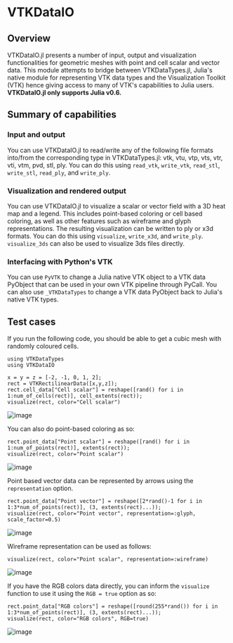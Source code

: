 # VTKDataIO

## Overview
VTKDataIO.jl presents a number of input, output and visualization functionalities for geometric meshes with point and cell scalar and vector data. This module attempts to bridge between VTKDataTypes.jl, Julia's native module for representing VTK data types and the Visualization Toolkit (VTK) hence giving access to many of VTK's capabilities to Julia users. **VTKDataIO.jl only supports Julia v0.6.**

## Summary of capabilities
### Input and output
You can use VTKDataIO.jl to read/write any of the following file formats into/from the corresponding type in VTKDataTypes.jl: vtk, vtu, vtp, vts, vtr, vti, vtm, pvd, stl, ply. You can do this using `read_vtk`, `write_vtk`, `read_stl`, `write_stl`, `read_ply`, and `write_ply`.

### Visualization and rendered output
You can use VTKDataIO.jl to visualize a scalar or vector field with a 3D heat map and a legend. This includes point-based coloring or cell based coloring, as well as other features such as wireframe and glyph representations. The resulting visualization can be written to ply or x3d formats. You can do this using `visualize`, `write_x3d`, and `write_ply`. `visualize_3ds` can also be used to visualize 3ds files directly.

### Interfacing with Python's VTK

You can use `PyVTK` to change a Julia native VTK object to a VTK data PyObject that can be used in your own VTK pipeline through PyCall. You can also use `_VTKDataTypes` to change a VTK data PyObject back to Julia's native VTK types.

## Test cases

If you run the following code, you should be able to get a cubic mesh with randomly coloured cells.

```
using VTKDataTypes
using VTKDataIO

x = y = z = [-2, -1, 0, 1, 2];
rect = VTKRectilinearData([x,y,z]);
rect.cell_data["Cell scalar"] = reshape([rand() for i in 1:num_of_cells(rect)], cell_extents(rect));
visualize(rect, color="Cell scalar")
```
![image](https://user-images.githubusercontent.com/19524993/27942949-d09cb120-62e3-11e7-926a-4931d466388c.png)

You can also do point-based coloring as so:
```
rect.point_data["Point scalar"] = reshape([rand() for i in 1:num_of_points(rect)], extents(rect));
visualize(rect, color="Point scalar")
```
![image](https://user-images.githubusercontent.com/19524993/27943028-86c4f0fc-62e4-11e7-899e-fe19fcd326d2.png)

Point based vector data can be represented by arrows using the `representation` option.
```
rect.point_data["Point vector"] = reshape([2*rand()-1 for i in 1:3*num_of_points(rect)], (3, extents(rect)...));
visualize(rect, color="Point vector", representation=:glyph, scale_factor=0.5)
```
![image](https://user-images.githubusercontent.com/19524993/27943114-2abdb770-62e5-11e7-8c25-320037604285.png)

Wireframe representation can be used as follows:
```
visualize(rect, color="Point scalar", representation=:wireframe)
```
![image](https://user-images.githubusercontent.com/19524993/27991226-8b2b60c8-6478-11e7-8bd9-0d451a212ba2.png)

If you have the RGB colors data directly, you can inform the `visualize` function to use it using the `RGB = true` option as so:
```
rect.point_data["RGB colors"] = reshape([round(255*rand()) for i in 1:3*num_of_points(rect)], (3, extents(rect)...));
visualize(rect, color="RGB colors", RGB=true)
```
![image](https://user-images.githubusercontent.com/19524993/27943459-0a56382e-62e8-11e7-993d-95b676338f97.png)

